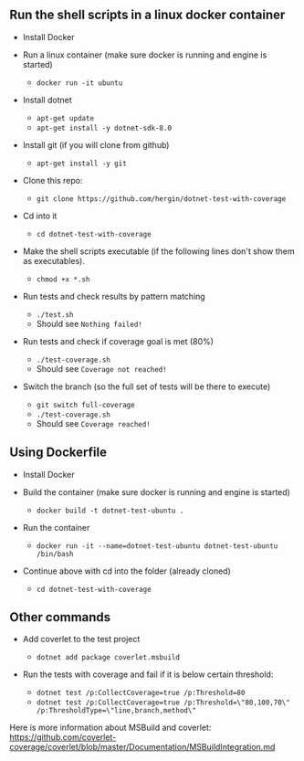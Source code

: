 ## Run the shell scripts in a linux docker container

* Install Docker

* Run a linux container (make sure docker is running and engine is started)
  * `docker run -it ubuntu`

* Install dotnet
  * `apt-get update`
  * `apt-get install -y dotnet-sdk-8.0`

* Install git (if you will clone from github)
  * `apt-get install -y git`

* Clone this repo:
  * `git clone https://github.com/hergin/dotnet-test-with-coverage`

* Cd into it
  * `cd dotnet-test-with-coverage`

* Make the shell scripts executable (if the following lines don't show them as executables).
  * `chmod +x *.sh`

* Run tests and check results by pattern matching
  * `./test.sh`
  * Should see `Nothing failed!`

* Run tests and check if coverage goal is met (80%)
  * `./test-coverage.sh`
  * Should see `Coverage not reached!`

* Switch the branch (so the full set of tests will be there to execute)
  * `git switch full-coverage`
  * `./test-coverage.sh`
  * Should see `Coverage reached!`

## Using Dockerfile

* Install Docker

* Build the container (make sure docker is running and engine is started)
  * `docker build -t dotnet-test-ubuntu .`

* Run the container
  * `docker run -it --name=dotnet-test-ubuntu dotnet-test-ubuntu /bin/bash`

* Continue above with cd into the folder (already cloned)
  * `cd dotnet-test-with-coverage`

## Other commands

* Add coverlet to the test project
  * `dotnet add package coverlet.msbuild`

* Run the tests with coverage and fail if it is below certain threshold:
  * `dotnet test /p:CollectCoverage=true /p:Threshold=80`
  * `dotnet test /p:CollectCoverage=true /p:Threshold=\"80,100,70\" /p:ThresholdType=\"line,branch,method\"`

Here is more information about MSBuild and coverlet: https://github.com/coverlet-coverage/coverlet/blob/master/Documentation/MSBuildIntegration.md
